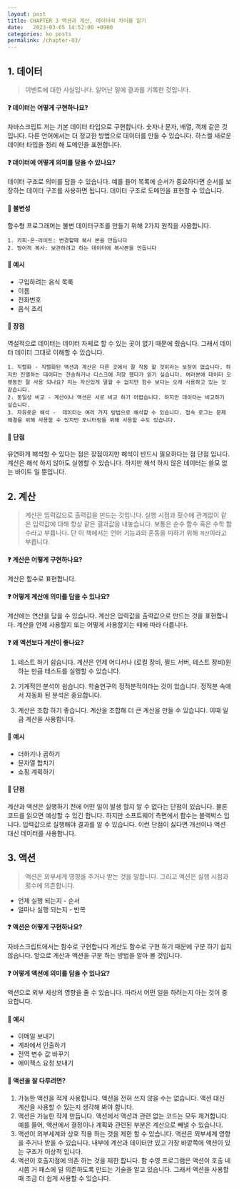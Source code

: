 ```yaml
---
layout: post
title: CHAPTER 3 액션과 계산, 데이터의 차이를 알기
date:   2023-03-05 14:52:00 +0900
categories: ko posts
permalink: /chapter-03/
---
```


## 1. 데이터

> 이벤트에 대한 사실입니다. 일어난 일에 결과를 기록한 것입니다.


#### ❓ 데이터는 어떻게 구현하나요?

자바스크립트 저는 기본 데이터 타입으로 구현합니다. 숫자나 문자, 배열, 객체 같은 것입니다. 다른 언어에서는 더 정교한 방법으로 데이터를 만들 수 있습니다. 하스켈 새로운 데이터 타입을 정리 해 도메인을 표현합니다.

#### ❓ 데이터에 어떻게 의미를 담을 수 있나요?

데이터 구조로 의미를 담을 수 있습니다. 예를 들어 목록에 순서가 중요하다면 순서를 보장하는 데이터 구조를 사용하면 됩니다. 데이터 구조로 도메인을 표현할 수 있습니다.

#### 🔵 불변성

함수형 프로그래머는 불변 데이터구조를 만들기 위해 2가지 원칙을 사용합니다.

    1. 카피-온-라이트: 변경할때 복사 본을 만듭니다
    2. 방어적 복사: 보관하려고 하는 데이터에 복사본을 만듭니다

#### 🔵 예시

* 구입하려는 음식 목록
* 이름
* 전화번호
* 음식 조리

#### 🔵 장점

역설적으로 데이터는 데이터 자체로 할 수 있는 곳이 없기 때문에 줬습니다. 그래서 데이터 데이터 그대로 이해할 수 있습니다.

    1. 직렬화 - 직렬화된 액션과 계산은 다른 곳에서 잘 작동 할 것이라는 보장이 없습니다. 하지만 진열하는 데이터는 전송하거나 디스크에 저장 했다가 읽기 싶습니다. 여러분에 데이터 오랫동안 잘 사용 되나요? 저는 자신있게 말할 수 없지만 함수 보다는 오래 사용하고 있는 것 같습니다.
    2. 동일성 비교 - 계산이나 액션은 서로 비교 하기 어렵습니다. 하지만 데이터는 비교하기 싶습니다.
    3. 자유로운 해석 -  데이터는 여러 가지 방법으로 해석할 수 있습니다. 접속 로그는 문제 해결을 위해 사용할 수 있지만 모니터링을 위해 사용할 수도 있습니다.


#### 🔵 단점

유연하게 해석할 수 있다는 점은 장점이지만 해석이 반드시 필요하다는 점 단점 입니다. 계산은 해석 하지 않아도 실행할 수 있습니다. 하지만 해석 하지 않은 데이터는 쓸모 없는 바이트 일 뿐입니다.



## 2. 계산

> 계산은 입력값으로 출력값을 만드는 것입니다. 실행 시점과 횟수에 관계없이 같은 입력값에 대해 항상 같은 결과값을 내놓습니다. 보통은 순수 함수 혹은 수학 함수라고 부릅니다. 단 이 책에서는 언어 기능과의 혼동을 피하기 위해 `계산`이라고 부릅니다.

#### ❓ 계산은 어떻게 구현하나요?

계산은 함수로 표현합니다.

#### ❓ 어떻게 계산에 의미를 담을 수 있나요?

계산에는 연산을 담을 수 있습니다. 계산은 입력값을 출력값으로 만드는 것을 표현합니다. 계산을 언제 사용할지 또는 어떻게 사용할지는 때에 따라 다릅니다.

#### ❓ 왜 액션보다 계산이 좋나요?

1. 테스트 하기 쉽습니다. 계산은 언제 어디서나 (로컬 장비, 필드 서버, 테스트 장비)원하는 만큼 테스트를 실행할 수 있습니다.

2. 기계적인 분석이 쉽습니다. 학술연구의 정적분적이라는 것이 있습니다. 정적분 속에서 자동화 된 분석은 중요합니다.

3. 계산은 조합 하기 좋습니다. 계산을 조합해 더 큰 계산을 만들 수 있습니다. 이때 일급 계산을 사용합니다.


#### 🔵 예시

- 더하기나 곱하기
- 문자열 합치기
- 쇼핑 계획하기

#### 🔵 단점

계산과 액션은 실행하기 전에 어떤 일이 발생 할지 알 수 없다는 단점이 있습니다. 물론 코드를 읽으면 예상할 수 있긴 합니다. 하지만 소프트웨어 측면에서 함수는 블랙박스 입니다. 입력값으로 실행해야 결과를 알 수 있습니다. 이런 단점이 싫다면 개선이나 액션 대신 데이터를 사용합니다.


## 3. 액션

> 액션은 외부세계 영향을 주거나 받는 것을 말합니다. 그리고 액션은 실행 시점과 횟수에 의존합니다.

- 언제 실행 되는지 - 순서
- 얼마나 실행 되는지 - 반복

#### ❓ 액션은 어떻게 구현하나요?

자바스크립트에서는 함수로 구현합니다 계산도 함수로 구현 하기 때문에 구분 하기 쉽지 않습니다. 앞으로 계산과 액션을 구분 하는 방법을 알아 볼 것입니다.

#### ❓ 어떻게 액션에 의미를 담을 수 있나요?

액션으로 외부 세상의 영향을 줄 수 있습니다. 따라서 어떤 일을 하려는지 아는 것이 중요합니다.


#### 🔵 예시

- 이메일 보내기
- 계좌에서 인출하기
- 전역 변수 값 바꾸기
- 에이젝스 요청 보내기


#### 🔵 액션을 잘 다루려면?

1. 가능한 액션을 적게 사용합니다. 액션을 전혀 쓰지 않을 수는 없습니다. 액션 대신 계산을 사용할 수 있는지 생각해 봐야 합니다.
2. 액션은 가능한 작게 만듭니다. 액션에서 액션과 관련 없는 코드는 모두 제거합니다. 예를 들어, 액션에서 결정이나 계획와 관련된 부분은 계산으로 빼낼 수 있습니다.
3. 액션이 외부세계와 상호 작용 하는 것을 제한 할 수 있습니다. 액션은 외부세계 영향을 주거나 받을 수 있습니다. 내부에 계산과 데이터만 있고 가장 바깥쪽에 액션이 있는 구조가 이상적 입니다.
4. 액션이 호출지점에 의존 하는 것을 제한 합니다. 함 수영 프로그램은 액션이 호출 네시쯤 거 패스에 덜 의존하도록 만드는 기술을 알고 있습니다. 그래서 액션을 사용할 때 조금 더 쉽게 사용할 수 있습니다.
